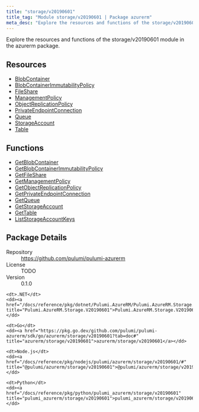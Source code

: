 ```yaml
---
title: "storage/v20190601"
title_tag: "Module storage/v20190601 | Package azurerm"
meta_desc: "Explore the resources and functions of the storage/v20190601 module in the azurerm package."
---
```


<!-- WARNING: this file was generated by Pulumi Docs Generator. -->
<!-- Do not edit by hand unless you're certain you know what you are doing! -->

Explore the resources and functions of the storage/v20190601 module in the azurerm package.

<h2 id="resources">Resources</h2>
<ul class="api">
    <li><a href="blobcontainer" title="BlobContainer"><span class="symbol resource"></span>BlobContainer</a></li>
    <li><a href="blobcontainerimmutabilitypolicy" title="BlobContainerImmutabilityPolicy"><span class="symbol resource"></span>BlobContainerImmutabilityPolicy</a></li>
    <li><a href="fileshare" title="FileShare"><span class="symbol resource"></span>FileShare</a></li>
    <li><a href="managementpolicy" title="ManagementPolicy"><span class="symbol resource"></span>ManagementPolicy</a></li>
    <li><a href="objectreplicationpolicy" title="ObjectReplicationPolicy"><span class="symbol resource"></span>ObjectReplicationPolicy</a></li>
    <li><a href="privateendpointconnection" title="PrivateEndpointConnection"><span class="symbol resource"></span>PrivateEndpointConnection</a></li>
    <li><a href="queue" title="Queue"><span class="symbol resource"></span>Queue</a></li>
    <li><a href="storageaccount" title="StorageAccount"><span class="symbol resource"></span>StorageAccount</a></li>
    <li><a href="table" title="Table"><span class="symbol resource"></span>Table</a></li>
</ul>

<h2 id="functions">Functions</h2>
<ul class="api">
    <li><a href="getblobcontainer" title="GetBlobContainer"><span class="symbol function"></span>GetBlobContainer</a></li>
    <li><a href="getblobcontainerimmutabilitypolicy" title="GetBlobContainerImmutabilityPolicy"><span class="symbol function"></span>GetBlobContainerImmutabilityPolicy</a></li>
    <li><a href="getfileshare" title="GetFileShare"><span class="symbol function"></span>GetFileShare</a></li>
    <li><a href="getmanagementpolicy" title="GetManagementPolicy"><span class="symbol function"></span>GetManagementPolicy</a></li>
    <li><a href="getobjectreplicationpolicy" title="GetObjectReplicationPolicy"><span class="symbol function"></span>GetObjectReplicationPolicy</a></li>
    <li><a href="getprivateendpointconnection" title="GetPrivateEndpointConnection"><span class="symbol function"></span>GetPrivateEndpointConnection</a></li>
    <li><a href="getqueue" title="GetQueue"><span class="symbol function"></span>GetQueue</a></li>
    <li><a href="getstorageaccount" title="GetStorageAccount"><span class="symbol function"></span>GetStorageAccount</a></li>
    <li><a href="gettable" title="GetTable"><span class="symbol function"></span>GetTable</a></li>
    <li><a href="liststorageaccountkeys" title="ListStorageAccountKeys"><span class="symbol function"></span>ListStorageAccountKeys</a></li>
</ul>

<h2 id="package-details">Package Details</h2>
<dl class="package-details">
	<dt>Repository</dt>
	<dd><a href="https://github.com/pulumi/pulumi-azurerm">https://github.com/pulumi/pulumi-azurerm</a></dd>
	<dt>License</dt>
	<dd>TODO</dd>
	<dt>Version</dt>
	<dd>0.1.0</dd>
</dl>



<dl class="tabular">

    <dt>.NET</dt>
    <dd><a href="/docs/reference/pkg/dotnet/Pulumi.AzureRM/Pulumi.AzureRM.Storage.V20190601.html" title="Pulumi.AzureRM.Storage.V20190601">Pulumi.AzureRM.Storage.V20190601</a></dd>

    <dt>Go</dt>
    <dd><a href="https://pkg.go.dev/github.com/pulumi/pulumi-azurerm/sdk/go/azurerm/storage/v20190601?tab=doc#" title="azurerm/storage/v20190601">azurerm/storage/v20190601</a></dd>

    <dt>Node.js</dt>
    <dd><a href="/docs/reference/pkg/nodejs/pulumi/azurerm/storage/v20190601/#" title="@pulumi/azurerm/storage/v20190601">@pulumi/azurerm/storage/v20190601</a></dd>

    <dt>Python</dt>
    <dd><a href="/docs/reference/pkg/python/pulumi_azurerm/storage/v20190601" title="pulumi_azurerm/storage/v20190601">pulumi_azurerm/storage/v20190601</a></dd>

</dl>

